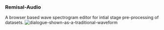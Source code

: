 ### Remisal-Audio
A browser based wave spectrogram editor for intial stage pre-processing of datasets. 
![dialogue-shown-as-a-traditional-waveform](https://user-images.githubusercontent.com/55686042/228032354-b98a771a-6e1d-488d-af94-a9c2035865c2.png)

